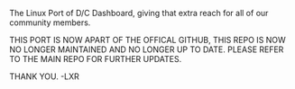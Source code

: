 The Linux Port of D/C Dashboard, giving that extra reach for all of our community members.

THIS PORT IS NOW APART OF THE OFFICAL GITHUB, THIS REPO IS NOW NO LONGER MAINTAINED AND NO LONGER UP TO DATE.
PLEASE REFER TO THE MAIN REPO FOR FURTHER UPDATES.


THANK YOU.
-LXR
